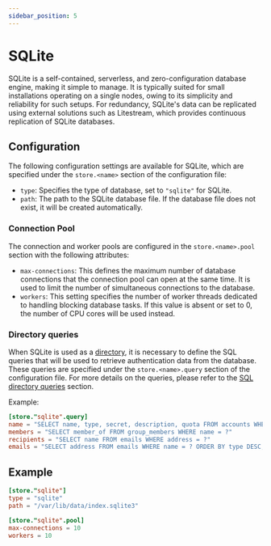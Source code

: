 ```yaml
---
sidebar_position: 5
---
```


# SQLite

SQLite is a self-contained, serverless, and zero-configuration database engine, making it simple to manage. It is typically suited for small installations operating on a single nodes, owing to its simplicity and reliability for such setups. For redundancy, SQLite's data can be replicated using external solutions such as Litestream, which provides continuous replication of SQLite databases.

## Configuration

The following configuration settings are available for SQLite, which are specified under the `store.<name>` section of the configuration file:

- `type`: Specifies the type of database, set to `"sqlite"` for SQLite.
- `path`: The path to the SQLite database file. If the database file does not exist, it will be created automatically.

### Connection Pool

The connection and worker pools are configured in the `store.<name>.pool` section with the following attributes:

- `max-connections`: This defines the maximum number of database connections that the connection pool can open at the same time. It is used to limit the number of simultaneous connections to the database.
- `workers`: This setting specifies the number of worker threads dedicated to handling blocking database tasks. If this value is absent or set to 0, the number of CPU cores will be used instead.

### Directory queries

When SQLite is used as a [directory](/docs/auth/backend/overview), it is necessary to define the SQL queries that will be used to retrieve authentication data from the database. These queries are specified under the `store.<name>.query` section of the configuration file. For more details on the queries, please refer to the [SQL directory queries](/docs/auth/backend/sql#directory-queries) section.

Example:

```toml
[store."sqlite".query]
name = "SELECT name, type, secret, description, quota FROM accounts WHERE name = ? AND active = true"
members = "SELECT member_of FROM group_members WHERE name = ?"
recipients = "SELECT name FROM emails WHERE address = ?"
emails = "SELECT address FROM emails WHERE name = ? ORDER BY type DESC, address ASC"
```

## Example

```toml
[store."sqlite"]
type = "sqlite"
path = "/var/lib/data/index.sqlite3"

[store."sqlite".pool]
max-connections = 10
workers = 10
```
